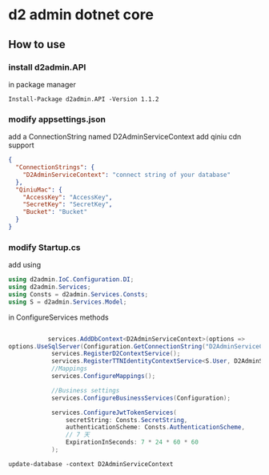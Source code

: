 # d2 admin dotnet core

## How to use

### install d2admin.API

in package manager

```console
Install-Package d2admin.API -Version 1.1.2
```

### modify appsettings.json

add a ConnectionString named D2AdminServiceContext
add qiniu cdn support
```json
{
  "ConnectionStrings": {
    "D2AdminServiceContext": "connect string of your database"
  },
  "QiniuMac": {
    "AccessKey": "AccessKey",
    "SecretKey": "SecretKey",
    "Bucket": "Bucket"
  }
}
```

### modify Startup.cs

add using

```csharp
using d2admin.IoC.Configuration.DI;
using d2admin.Services;
using Consts = d2admin.Services.Consts;
using S = d2admin.Services.Model;
```

in ConfigureServices methods

```csharp

           services.AddDbContext<D2AdminServiceContext>(options =>
options.UseSqlServer(Configuration.GetConnectionString("D2AdminServiceContext")));
            services.RegisterD2ContextService();
            services.RegisterTTNIdentityContextService<S.User, D2AdminServiceContext>();
            //Mappings
            services.ConfigureMappings();

            //Business settings            
            services.ConfigureBusinessServices(Configuration);

            services.ConfigureJwtTokenServices(
                secretString: Consts.SecretString,
                authenticationScheme: Consts.AuthenticationScheme,
                // 7 天
                ExpirationInSeconds: 7 * 24 * 60 * 60
            );
```

```console
update-database -context D2AdminServiceContext
```
